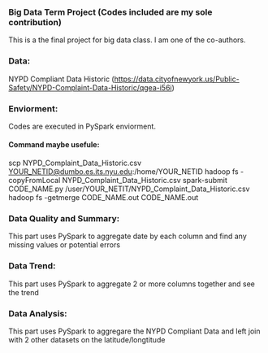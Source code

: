 
### Big Data Term Project (Codes included are my sole contribution)
This is a the final project for big data class. I am one of the co-authors. 

### Data: 
NYPD Compliant Data Historic (https://data.cityofnewyork.us/Public-Safety/NYPD-Complaint-Data-Historic/qgea-i56i) 

### Enviorment: 
Codes are executed in PySpark enviorment.
#### Command maybe usefule: 
scp NYPD_Complaint_Data_Historic.csv YOUR_NETID@dumbo.es.its.nyu.edu:/home/YOUR_NETID
hadoop fs -copyFromLocal NYPD_Complaint_Data_Historic.csv 
spark-submit CODE_NAME.py /user/YOUR_NETIT/NYPD_Complaint_Data_Historic.csv  
hadoop fs -getmerge CODE_NAME.out CODE_NAME.out

### Data Quality and Summary:
This part uses PySpark to aggregate date by each column and find any missing values or potential errors 

### Data Trend: 
This part uses PySpark to aggregate 2 or more columns together and see the trend

### Data Analysis: 
This part uses PySpark to aggregare the NYPD Compliant Data and left join with 2 other datasets on the latitude/longtitude 


